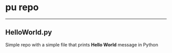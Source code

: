 # pu repo #

----

## HelloWorld.py ##

Simple repo with a simple file that prints **Hello World** message in Python
